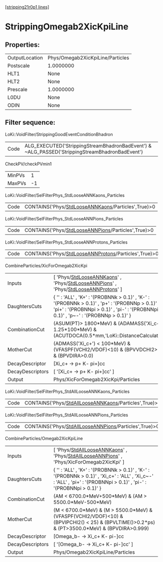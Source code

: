 [[stripping21r0p1 lines]](./stripping21r0p1-index)

# StrippingOmegab2XicKpiLine

## Properties:

|                |                                  |
|----------------|----------------------------------|
| OutputLocation | Phys/Omegab2XicKpiLine/Particles |
| Postscale      | 1.0000000                        |
| HLT1           | None                             |
| HLT2           | None                             |
| Prescale       | 1.0000000                        |
| L0DU           | None                             |
| ODIN           | None                             |

## Filter sequence:

LoKi::VoidFilter/StrippingGoodEventConditionBhadron

|      |                                                                                                |
|------|------------------------------------------------------------------------------------------------|
| Code | ALG_EXECUTED('StrippingStreamBhadronBadEvent') & ~ALG_PASSED('StrippingStreamBhadronBadEvent') |

CheckPV/checkPVmin1

|        |     |
|--------|-----|
| MinPVs | 1   |
| MaxPVs | -1  |

LoKi::VoidFilter/SelFilterPhys_StdLooseANNKaons_Particles

|      |                                                                                                           |
|------|-----------------------------------------------------------------------------------------------------------|
| Code | CONTAINS('Phys/[StdLooseANNKaons](./stripping21r0p1-commonparticles-stdlooseannkaons)/Particles',True)\>0 |

LoKi::VoidFilter/SelFilterPhys_StdLooseANNPions_Particles

|      |                                                                                                           |
|------|-----------------------------------------------------------------------------------------------------------|
| Code | CONTAINS('Phys/[StdLooseANNPions](./stripping21r0p1-commonparticles-stdlooseannpions)/Particles',True)\>0 |

LoKi::VoidFilter/SelFilterPhys_StdLooseANNProtons_Particles

|      |                                                                                                               |
|------|---------------------------------------------------------------------------------------------------------------|
| Code | CONTAINS('Phys/[StdLooseANNProtons](./stripping21r0p1-commonparticles-stdlooseannprotons)/Particles',True)\>0 |

CombineParticles/XicForOmegab2XicKpi

|                  |                                                                                                                                                                                                                                                         |
|------------------|---------------------------------------------------------------------------------------------------------------------------------------------------------------------------------------------------------------------------------------------------------|
| Inputs           | [ 'Phys/[StdLooseANNKaons](./stripping21r0p1-commonparticles-stdlooseannkaons)' , 'Phys/[StdLooseANNPions](./stripping21r0p1-commonparticles-stdlooseannpions)' , 'Phys/[StdLooseANNProtons](./stripping21r0p1-commonparticles-stdlooseannprotons)' ] |
| DaughtersCuts    | { '' : 'ALL' , 'K+' : '(PROBNNk \> 0.1)' , 'K-' : '(PROBNNk \> 0.1)' , 'p+' : '(PROBNNp \> 0.1)' , 'pi+' : '(PROBNNpi \> 0.1)' , 'pi-' : '(PROBNNpi \> 0.1)' , 'p~-' : '(PROBNNp \> 0.1)' }                                                             |
| CombinationCut   | (ASUM(PT)\> 1800\*MeV) & (ADAMASS('Xi_c+') \< 1.25\*100\*MeV) & (ACUTDOCA(0.5\*mm,'LoKi::DistanceCalculator'))                                                                                                                                          |
| MotherCut        | (ADMASS('Xi_c+') \< 100\*MeV) & (VFASPF(VCHI2/VDOF)\<10) & (BPVVDCHI2\>36) & (BPVDIRA\>0.0)                                                                                                                                                             |
| DecayDescriptor  | [Xi_c+ -\> p+ K- pi+]cc                                                                                                                                                                                                                               |
| DecayDescriptors | [ '[Xi_c+ -\> p+ K- pi+]cc' ]                                                                                                                                                                                                                       |
| Output           | Phys/XicForOmegab2XicKpi/Particles                                                                                                                                                                                                                      |

LoKi::VoidFilter/SelFilterPhys_StdAllLooseANNKaons_Particles

|      |                                                                                                                 |
|------|-----------------------------------------------------------------------------------------------------------------|
| Code | CONTAINS('Phys/[StdAllLooseANNKaons](./stripping21r0p1-commonparticles-stdalllooseannkaons)/Particles',True)\>0 |

LoKi::VoidFilter/SelFilterPhys_StdAllLooseANNPions_Particles

|      |                                                                                                                 |
|------|-----------------------------------------------------------------------------------------------------------------|
| Code | CONTAINS('Phys/[StdAllLooseANNPions](./stripping21r0p1-commonparticles-stdalllooseannpions)/Particles',True)\>0 |

CombineParticles/Omegab2XicKpiLine

|                  |                                                                                                                                                                                                              |
|------------------|--------------------------------------------------------------------------------------------------------------------------------------------------------------------------------------------------------------|
| Inputs           | [ 'Phys/[StdAllLooseANNKaons](./stripping21r0p1-commonparticles-stdalllooseannkaons)' , 'Phys/[StdAllLooseANNPions](./stripping21r0p1-commonparticles-stdalllooseannpions)' , 'Phys/XicForOmegab2XicKpi' ] |
| DaughtersCuts    | { '' : 'ALL' , 'K+' : '(PROBNNk \> 0.1)' , 'K-' : '(PROBNNk \> 0.1)' , 'Xi_c+' : 'ALL' , 'Xi_c~-' : 'ALL' , 'pi+' : '(PROBNNpi \> 0.1)' , 'pi-' : '(PROBNNpi \> 0.1)' }                                      |
| CombinationCut   | (AM \< 6700.0\*MeV+500\*MeV) & (AM \> 5500.0\*MeV-500\*MeV)                                                                                                                                                  |
| MotherCut        | (M \< 6700.0\*MeV) & (M \> 5500.0\*MeV) & (VFASPF(VCHI2/VDOF)\<10) & (BPVIPCHI2() \< 25) & (BPVLTIME()\>0.2\*ps) & (PT\>3500.0\*MeV) & (BPVDIRA\>0.999)                                                      |
| DecayDescriptor  | [Omega_b- -\> Xi_c+ K- pi-]cc                                                                                                                                                                              |
| DecayDescriptors | [ '[Omega_b- -\> Xi_c+ K- pi-]cc' ]                                                                                                                                                                      |
| Output           | Phys/Omegab2XicKpiLine/Particles                                                                                                                                                                             |
